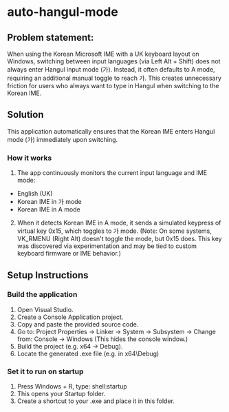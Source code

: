 # auto-hangul-mode

## Problem statement: 
When using the Korean Microsoft IME with a UK keyboard layout on Windows, switching between input languages (via Left Alt + Shift) does not always enter Hangul input mode (가). Instead, it often defaults to A mode, requiring an additional manual toggle to reach 가. This creates unnecessary friction for users who always want to type in Hangul when switching to the Korean IME.

## Solution
This application automatically ensures that the Korean IME enters Hangul mode (가) immediately upon switching.
### How it works
1. The app continuously monitors the current input language and IME mode:
- English (UK)
- Korean IME in 가 mode
- Korean IME in A mode
2. When it detects Korean IME in A mode, it sends a simulated keypress of virtual key 0x15, which toggles to 가 mode.
(Note: On some systems, VK_RMENU (Right Alt) doesn't toggle the mode, but 0x15 does. This key was discovered via experimentation and may be tied to custom keyboard firmware or IME behavior.)

## Setup Instructions
### Build the application
1. Open Visual Studio.
2. Create a Console Application project.
3. Copy and paste the provided source code.
4. Go to: Project Properties → Linker → System → Subsystem -> Change from: Console → Windows (This hides the console window.)
5. Build the project (e.g. x64 → Debug).
6. Locate the generated .exe file (e.g. in x64\Debug\)

### Set it to run on startup
1. Press Windows + R, type: shell:startup
2. This opens your Startup folder.
3. Create a shortcut to your .exe and place it in this folder.
